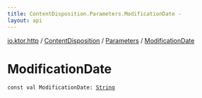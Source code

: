 ```yaml
---
title: ContentDisposition.Parameters.ModificationDate - 
layout: api
---
```


<div class='api-docs-breadcrumbs'><a href="../../index.html">io.ktor.http</a> / <a href="../index.html">ContentDisposition</a> / <a href="index.html">Parameters</a> / <a href="./-modification-date.html">ModificationDate</a></div>

# ModificationDate

<div class="signature"><code><span class="keyword">const</span> <span class="keyword">val </span><span class="identifier">ModificationDate</span><span class="symbol">: </span><a href="https://kotlinlang.org/api/latest/jvm/stdlib/kotlin/-string/index.html"><span class="identifier">String</span></a></code></div>
